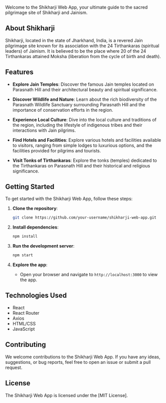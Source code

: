 

Welcome to the Shikharji Web App, your ultimate guide to the sacred pilgrimage site of Shikharji and Jainism.

## About Shikharji

Shikharji, located in the state of Jharkhand, India, is a revered Jain pilgrimage site known for its association with the 24 Tirthankaras (spiritual leaders) of Jainism. It is believed to be the place where 20 of the 24 Tirthankaras attained Moksha (liberation from the cycle of birth and death).

## Features

- **Explore Jain Temples**: Discover the famous Jain temples located on Parasnath Hill and their architectural beauty and spiritual significance.

- **Discover Wildlife and Nature**: Learn about the rich biodiversity of the Parasnath Wildlife Sanctuary surrounding Parasnath Hill and the importance of conservation efforts in the region.

- **Experience Local Culture**: Dive into the local culture and traditions of the region, including the lifestyle of indigenous tribes and their interactions with Jain pilgrims.

- **Find Hotels and Facilities**: Explore various hotels and facilities available to visitors, ranging from simple lodges to luxurious options, and the facilities provided for pilgrims and tourists.

- **Visit Tonks of Tirthankaras**: Explore the tonks (temples) dedicated to the Tirthankaras on Parasnath Hill and their historical and religious significance.

## Getting Started

To get started with the Shikharji Web App, follow these steps:

1. **Clone the repository**:
   ```bash
   git clone https://github.com/your-username/shikharji-web-app.git
   ```

2. **Install dependencies**:
   ```bash
   npm install
   ```

3. **Run the development server**:
   ```bash
   npm start
   ```

4. **Explore the app**:
   - Open your browser and navigate to `http://localhost:3000` to view the app.

## Technologies Used

- React
- React Router
- Axios
- HTML/CSS
- JavaScript

## Contributing

We welcome contributions to the Shikharji Web App. If you have any ideas, suggestions, or bug reports, feel free to open an issue or submit a pull request.

## License

The Shikharji Web App is licensed under the [MIT License].
```
